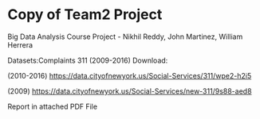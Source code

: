 # Copy of Team2 Project
Big Data Analysis Course Project - Nikhil Reddy, John Martinez, William Herrera

Datasets:Complaints 311 (2009-2016) Download:

(2010-2016) https://data.cityofnewyork.us/Social-Services/311/wpe2-h2i5

(2009)      https://data.cityofnewyork.us/Social-Services/new-311/9s88-aed8

Report in attached PDF File
  
